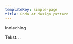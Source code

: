 ```yaml
---
templateKey: simple-page
title: Enda et design pattern
---
```

<Preamble>Innledning</Preamble>

Tekst....